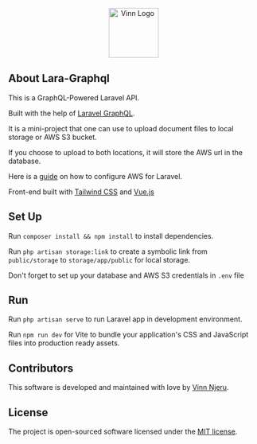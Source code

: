 <p  align="center"><a  href="https://vinnjeru.com"  target="_blank"><img  src="https://vinnjeru.com/images/vinn-logo.png"  width="100"  alt="Vinn Logo"></a></p>

## About Lara-Graphql

This is a GraphQL-Powered Laravel API.

Built with the help of [Laravel GraphQL](https://github.com/rebing/graphql-laravel).

It is a mini-project that one can use to upload document files to local storage or AWS S3 bucket.

If you choose to upload to both locations, it will store the AWS url in the database.

Here is a [guide](https://medium.com/@vinn_njeru) on how to configure AWS for Laravel.

Front-end built with [Tailwind CSS](https://tailwindcss.com/) and [Vue.js](https://vuejs.org/)

## Set Up

Run `composer install && npm install` to install dependencies.

Run `php artisan storage:link` to create a symbolic link from `public/storage` to `storage/app/public` for local storage.

Don't forget to set up your database and AWS S3 credentials in `.env` file

## Run

Run `php artisan serve` to run Laravel app in development environment.

Run `npm run dev` for Vite to bundle your application's CSS and JavaScript files into production ready assets.

## Contributors

This software is developed and maintained with love by [Vinn Njeru](https://github.com/vinnAnony).

## License

The project is open-sourced software licensed under the [MIT license](https://opensource.org/licenses/MIT).
